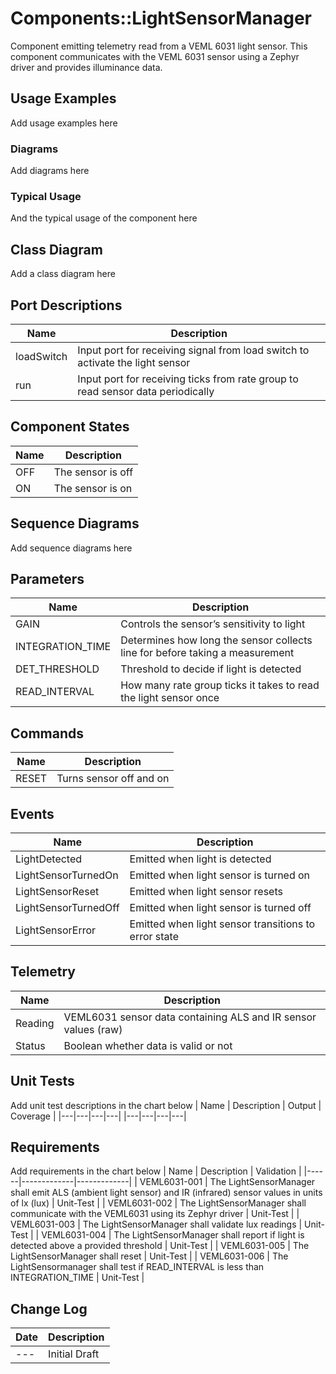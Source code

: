 # Components::LightSensorManager

Component emitting telemetry read from a VEML 6031 light sensor. This component communicates with the VEML 6031 sensor using a Zephyr driver and provides illuminance data. 

## Usage Examples
Add usage examples here

### Diagrams
Add diagrams here

### Typical Usage
And the typical usage of the component here

## Class Diagram
Add a class diagram here

## Port Descriptions
| Name       | Description                                                                     |
|------------|---------------------------------------------------------------------------------|
| loadSwitch | Input port for receiving signal from load switch to activate the light sensor   |
| run        | Input port for receiving ticks from rate group to read sensor data periodically |

## Component States
| Name | Description       |
|------|-------------------|
| OFF  | The sensor is off |
| ON   | The sensor is on  |

## Sequence Diagrams
Add sequence diagrams here

## Parameters
| Name | Description |
|---|---|
|GAIN|Controls the sensor’s sensitivity to light|
|INTEGRATION_TIME|Determines how long the sensor collects line for before taking a measurement|
|DET_THRESHOLD|Threshold to decide if light is detected|
|READ_INTERVAL|How many rate group ticks it takes to read the light sensor once|

## Commands
| Name  | Description             |
|-------|-------------------------|
| RESET | Turns sensor off and on |

## Events
| Name                 | Description                                          |
|----------------------|------------------------------------------------------|
| LightDetected        | Emitted when light is detected                       |
| LightSensorTurnedOn  | Emitted when light sensor is turned on               |
| LightSensorReset     | Emitted when light sensor resets                     |
| LightSensorTurnedOff | Emitted when light sensor is turned off              |
| LightSensorError     | Emitted when light sensor transitions to error state |

## Telemetry
| Name    | Description                                                    |
|---------|----------------------------------------------------------------|
| Reading | VEML6031 sensor data containing ALS and IR sensor values (raw) |
| Status  | Boolean whether data is valid or not                           |

## Unit Tests
Add unit test descriptions in the chart below
| Name | Description | Output | Coverage |
|---|---|---|---|
|---|---|---|---|

## Requirements
Add requirements in the chart below
| Name | Description | Validation |
|------|-------------|-------------|
| VEML6031-001 | The LightSensorManager shall emit ALS (ambient light sensor) and IR (infrared) sensor values in units of lx (lux) | Unit-Test |
| VEML6031-002 | The LightSensorManager shall communicate with the VEML6031 using its Zephyr driver | Unit-Test |
| VEML6031-003 | The LightSensorManager shall validate lux readings | Unit-Test |
| VEML6031-004 | The LightSensorManager shall report if light is detected above a provided threshold | Unit-Test |
| VEML6031-005 | The LightSensorManager shall reset | Unit-Test |
| VEML6031-006 | The LightSensormanager shall test if READ_INTERVAL is less than INTEGRATION_TIME | Unit-Test |

## Change Log
| Date | Description |
|---|---|
|---| Initial Draft |